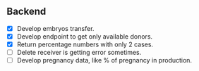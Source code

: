 ## Backend
- [x] Develop embryos transfer.
- [x] Develop endpoint to get only available donors.
- [x] Return percentage numbers with only 2 cases.
- [ ] Delete receiver is getting error sometimes.
- [ ] Develop pregnancy data, like % of pregnancy in production.
